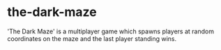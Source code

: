 # the-dark-maze
'The Dark Maze' is a multiplayer game which spawns players at random coordinates on the maze and the last player standing wins.
